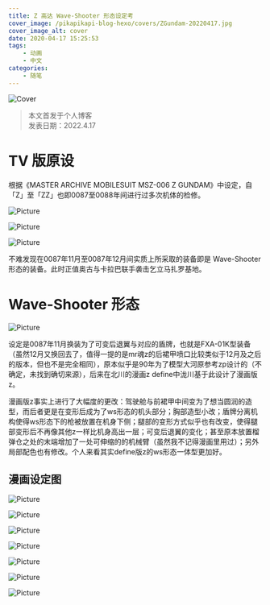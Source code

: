 ```yaml
---
title: Z 高达 Wave-Shooter 形态设定考
cover_image: /pikapikapi-blog-hexo/covers/ZGundam-20220417.jpg
cover_image_alt: cover
date: 2020-04-17 15:25:53
tags:
    - 动画
    - 中文
categories:
    - 随笔
---
```


![Cover](cover-picture.jpg)

> 本文首发于个人博客\
> 发表日期：2022.4.17

# TV 版原设

根据《MASTER ARCHIVE MOBILESUIT MSZ-006 Z GUNDAM》中设定，自「Z」至「ZZ」也即0087至0088年间进行过多次机体的检修。

![Picture](picture-11.jpg)

![Picture](picture-9.jpg)

![Picture](picture-10.jpg)

不难发现在0087年11月至0087年12月间实质上所采取的装备即是 Wave-Shooter 形态的装备。此时正值奥古与卡拉巴联手袭击乞立马扎罗基地。

# Wave-Shooter 形态

![Picture](picture-8.jpeg)

设定是0087年11月换装为了可变后退翼与对应的盾牌，也就是FXA-01K型装备（虽然12月又换回去了，值得一提的是mr魂z的后裙甲喷口比较类似于12月及之后的版本，但也不是完全相同），原本似乎是90年为了模型大河原参考zp设计的（不确定，未找到确切来源），后来在北川的漫画z define中泷川基于此设计了漫画版z。

漫画版z事实上进行了大幅度的更改：驾驶舱与前裙甲中间变为了想当圆润的造型，而后者更是在变形后成为了ws形态的机头部分；胸部造型小改；盾牌分离机构使得ws形态下的枪被放置在机身下侧；腿部的变形方式似乎也有改变，使得腿部变形后不再像其他z一样比机身高出一层；可变后退翼的变化；甚至原本放置榴弹仓之处的末端增加了一处可伸缩的的机械臂（虽然我不记得漫画里用过）；另外局部配色也有修改。个人来看其实define版z的ws形态一体型更加好。

## 漫画设定图

![Picture](picture-1.jpeg)

![Picture](picture-2.jpeg)

![Picture](picture-3.jpeg)

![Picture](picture-4.jpeg)

![Picture](picture-5.jpeg)

![Picture](picture-6.jpeg)

![Picture](picture-7.jpeg)
